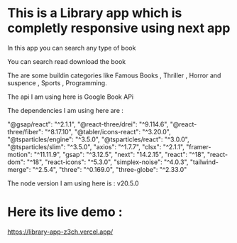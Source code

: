 # This is a Library app which is completly responsive using next app 

In this app you can search any type of book 

You can search read download the book

The are some buildin categories like Famous Books , Thriller , Horror and suspence , Sports , Programming.

The api I am using here is Google Book APi

The dependencies I am using here are :

"@gsap/react": "^2.1.1",
    "@react-three/drei": "^9.114.6",
    "@react-three/fiber": "^8.17.10",
    "@tabler/icons-react": "^3.20.0",
    "@tsparticles/engine": "^3.5.0",
    "@tsparticles/react": "^3.0.0",
    "@tsparticles/slim": "^3.5.0",
    "axios": "^1.7.7",
    "clsx": "^2.1.1",
    "framer-motion": "^11.11.9",
    "gsap": "^3.12.5",
    "next": "14.2.15",
    "react": "^18",
    "react-dom": "^18",
    "react-icons": "^5.3.0",
    "simplex-noise": "^4.0.3",
    "tailwind-merge": "^2.5.4",
    "three": "^0.169.0",
    "three-globe": "^2.33.0"

The node version I am using here is :  v20.5.0

# Here its live demo : 
https://library-app-z3ch.vercel.app/

